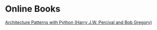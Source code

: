 # Online Books

[Architecture Patterns with Python (Harry J.W. Percival and Bob Gregory)](https://www.cosmicpython.com/)
